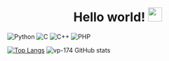 <h1 align="center">Hello world!
<img src="https://github.com/blackcater/blackcater/raw/main/images/Hi.gif" height="32"/></h1>  

![Python](https://img.shields.io/badge/python-3670A0?style=for-the-badge&logo=python&logoColor=ffdd54)
![C](https://img.shields.io/badge/c-%2300599C.svg?style=for-the-badge&logo=c&logoColor=white)
![C++](https://img.shields.io/badge/c++-%2300599C.svg?style=for-the-badge&logo=c%2B%2B&logoColor=white)
![PHP](https://img.shields.io/badge/php-3670A0?style=for-the-badge&logo=php&logoColor=ffdd54)

<!--
![Go](https://img.shields.io/badge/go-%2300ADD8.svg?style=for-the-badge&logo=go&logoColor=white)
![Postgres](https://img.shields.io/badge/postgres-%23316192.svg?style=for-the-badge&logo=postgresql&logoColor=white)

![Git](https://img.shields.io/badge/git-%23F05033.svg?style=for-the-badge&logo=git&logoColor=white)

![IntelliJ IDEA](https://img.shields.io/badge/IntelliJIDEA-000000.svg?style=for-the-badge&logo=intellij-idea&logoColor=white)

![Linux](https://img.shields.io/badge/Linux-FCC624?style=for-the-badge&logo=linux&logoColor=black)
![macOS](https://img.shields.io/badge/mac%20os-000000?style=for-the-badge&logo=macos&logoColor=F0F0F0)
![Windows](https://img.shields.io/badge/windows-000000?style=for-the-badge&logo=windows&logoColor=F0F0F0)

![CMake](https://img.shields.io/badge/CMake-%23008FBA.svg?style=for-the-badge&logo=cmake&logoColor=white)


![](https://github-profile-summary-cards.vercel.app/api/cards/most-commit-language?username=vp-174&theme=solarized_dark)
![](https://github-profile-summary-cards.vercel.app/api/cards/repos-per-language?username=vp-174&theme=solarized_dark)

-->
[![Top Langs](https://github-readme-stats.vercel.app/api/top-langs/?username=vp-174)](https://github.com/vp-174/github-readme-stats)
![vp-174 GitHub stats](https://github-readme-stats.vercel.app/api?username=vp-174&show_icons=true&theme=transparent)
